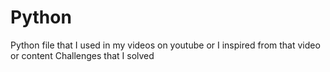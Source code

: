 # Python
Python file that I used in my videos on youtube or I inspired from that video or content
Challenges that I solved
